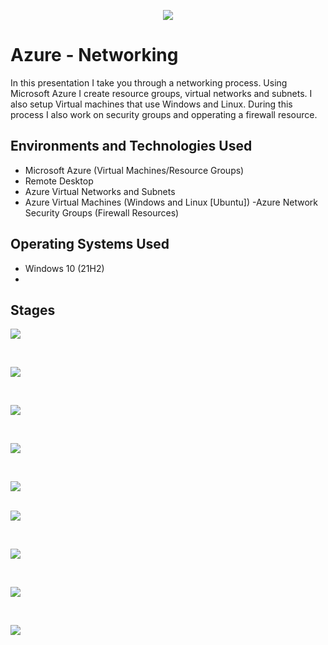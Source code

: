 <p align="center">
<img src="https://i.imgur.com/zYxWiU6.png"
</p>

<h1>Azure - Networking</h1>
In this presentation I take you through a networking process. Using Microsoft Azure I create resource groups, virtual networks and subnets. I also setup Virtual machines that use Windows and Linux. During this process I also work on security groups and opperating a firewall resource.<br />

<h2>Environments and Technologies Used</h2>

- Microsoft Azure (Virtual Machines/Resource Groups)
- Remote Desktop
- Azure Virtual Networks and Subnets
- Azure Virtual Machines (Windows and Linux [Ubuntu])
  -Azure Network Security Groups (Firewall Resources)
  
<h2>Operating Systems Used </h2>

- Windows 10</b> (21H2)
- 
<h2>Stages</h2>

<p>
<img src="https://i.imgur.com/fUSbi3g.png"
</p>
<p>

</p>
<br />

<p>
<img src="https://i.imgur.com/GDiYWe5.png"
</p>
<p>

</p>
<br />

<p>
<img src="https://i.imgur.com/ujY8rOo.png"
</p>
<p>

</p>
<br />

<p>
<img src="https://i.imgur.com/h9HzDEY.png"
</p>
<p>

</p>
<br />

<p>
<img src="https://i.imgur.com/6TQB8UY.png"
</p>
<p>

</p>
<br 

<p>
<img src="https://i.imgur.com/nZzq5un.png"
</p>
<p>

</p>
<br />

<p>
<img src="https://i.imgur.com/v1T6FtC.png"
</p>
<p>

</p>
<br />

<p>
<img src="https://i.imgur.com/Tx4886V.png"
</p>
<p>

</p>
<br />

<p>
<img src="https://i.imgur.com/HHXgg8w.png"
</p>
<p>

</p>
<br />
